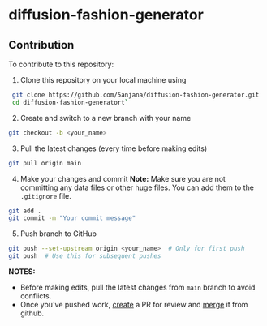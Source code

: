 # diffusion-fashion-generator

## Contribution

To contribute to this repository:

1. Clone this repository on your local machine using

  ```sh
   git clone https://github.com/5anjana/diffusion-fashion-generator.git
   cd diffusion-fashion-generatort`
  ```

2. Create and switch to a new branch with your name

  ```sh
  git checkout -b <your_name>
  ```

3. Pull the latest changes (every time before making edits)

  ```sh
  git pull origin main
  ```

4. Make your changes and commit
   **Note:** Make sure you are not committing any data files or other huge files. You can add them to the `.gitignore` file.

  ```sh
  git add .
  git commit -m "Your commit message"
  ```

5. Push branch to GitHub

  ```sh
  git push --set-upstream origin <your_name>  # Only for first push
  git push  # Use this for subsequent pushes
  ```

**NOTES:** 
- Before making edits, pull the latest changes from `main` branch to avoid conflicts.
- Once you've pushed work, [create](https://docs.github.com/en/pull-requests/collaborating-with-pull-requests/proposing-changes-to-your-work-with-pull-requests/creating-a-pull-request) a PR for review and [merge](https://docs.github.com/en/pull-requests/collaborating-with-pull-requests/incorporating-changes-from-a-pull-request/merging-a-pull-request) it from github.
